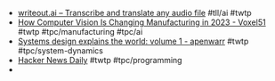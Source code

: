 - [writeout.ai – Transcribe and translate any audio file](https://writeout.ai/) #tll/ai #twtp
- [How Computer Vision Is Changing Manufacturing in 2023 - Voxel51](https://voxel51.com/blog/how-computer-vision-is-changing-manufacturing-in-2023/) #twtp #tpc/manufacturing #tpc/ai
- [Systems design explains the world: volume 1 - apenwarr](https://apenwarr.ca/log/20201227) #twtp #tpc/system-dynamics
- [Hacker News Daily](https://www.daemonology.net/hn-daily/) #twtp #tpc/programming
-